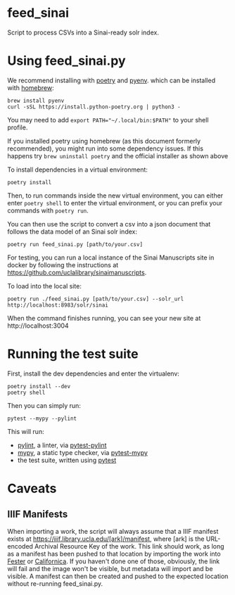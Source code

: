 # feed_sinai
Script to process CSVs into a Sinai-ready solr index.

# Using feed_sinai.py

We recommend installing with [poetry](https://python-poetry.org) and [pyenv](https://github.com/pyenv/pyenv).  which can be installed with [homebrew](https://brew.sh):

```
brew install pyenv
curl -sSL https://install.python-poetry.org | python3 -
```

You may need to add `export PATH="~/.local/bin:$PATH"` to your shell profile.

If you installed poetry using homebrew (as this document formerly recommended), you might run into some dependency issues. If this happens try `brew uninstall poetry` and the official installer as shown above

To install dependencies in a virtual environment:

```
poetry install
```

Then, to run commands inside the new virtual environment, you can either enter `poetry shell` to enter the virtual environment, or you can prefix your commands with `poetry run`.

You can then use the script to convert a csv into a json document that follows the data model of an Sinai solr index:

```
poetry run feed_sinai.py [path/to/your.csv]
```

For testing, you can run a local instance of the Sinai Manuscripts site in docker by following the instructions at https://github.com/uclalibrary/sinaimanuscripts.

To load into the local site:

```
poetry run ./feed_sinai.py [path/to/your.csv] --solr_url http://localhost:8983/solr/sinai
```

When the command finishes running, you can see your new site at http://localhost:3004

# Running the test suite

First, install the dev dependencies and enter the virtualenv:
```
poetry install --dev
poetry shell
```

Then you can simply run:
```
pytest --mypy --pylint
```

This will run:
- [pylint](https://www.pylint.org/), a linter, via [pytest-pylint](https://github.com/carsongee/pytest-pylint)
- [mypy](http://mypy-lang.org/), a static type checker, via [pytest-mypy](https://github.com/dbader/pytest-mypy/)
- the test suite, written using [pytest](https://docs.pytest.org/en/latest/)

# Caveats

## IIIF Manifests

When importing a work, the script will always assume that a IIIF manifest exists at https://iiif.library.ucla.edu/[ark]/manifest, where [ark] is the URL-encoded Archival Resource Key of the work. This link should work, as long as a manifest has been pushed to that location by importing the work into [Fester](https://github.com/UCLALibrary/fester) or [Californica](https://github.com/UCLALibrary/californica). If you haven't done one of those, obviously, the link will fail and the image won't be visible, but metadata will import and be visible. A manifest can then be created and pushed to the expected location without re-running feed_sinai.py.
